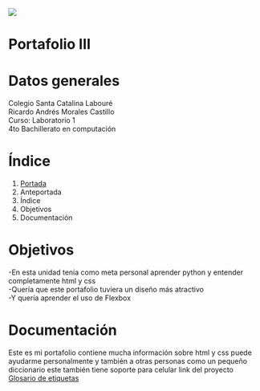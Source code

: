 
<div class="bigContainer">

<span class="separator"></span>
<img class="image" src="https://cdn.pixabay.com/photo/2016/11/30/20/58/programming-1873854__340.png">
<h1 class="heading">Portafolio III</h1>
<span class="separator"></span>

<div class="smallContainer1">
<h1 class="datosGeneralesTitle">Datos generales</h1>
<p class="textDatosGenerales">
Colegio Santa Catalina Labouré
<br>
Ricardo Andrés Morales Castillo
<br>
Curso: Laboratorio 1
<br>
4to Bachillerato en computación
</p>
</div>
<span class="separator"></span>

<div class="smallContainer2">
<h1 class="title">Índice</h1>
<span class="underline"></span>
<ol class="indice">
<li class="bigText"><a href="">Portada</a></li>
<li class="bigText">Anteportada</li>
<li class="bigText">Índice</li>
<li class="bigText">Objetivos</li>
<li class="bigText">Documentación</li>
</ol>
</div>
<span class="separator"></span>

<div class="smallContainer2">
<h1 class="title">Objetivos</h1>
<span class="underline"></span>
<p class="bigText">
-En esta unidad tenía como meta personal aprender python
y entender completamente html y css
<br>
-Quería que este portafolio tuviera un diseño más atractivo 
<br>
-Y quería aprender el uso de Flexbox
</p>
</div>
<span class="separator"></span>

<div class="smallContainer2">
<h1 class="title">Documentación</h1>
<span class="underline"></span>
<p class="bigText">
Este es mi portafolio contiene mucha información sobre html y css puede ayudarme personalmente
y también a otras personas como un pequeño diccionario este también tiene soporte para celular
link del proyecto 
<a href="https://ricardo-we.github.io/Glosario-de-etiquetas/glosario.html">
  Glosario de etiquetas
</a>
</p>
</div>
</div>
